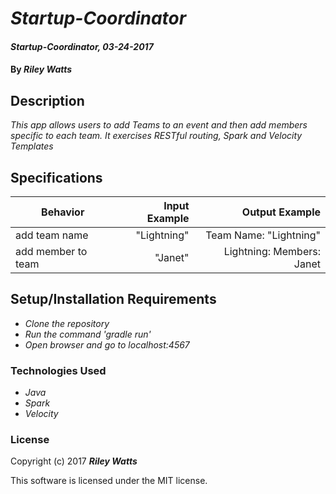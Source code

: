 # _Startup-Coordinator_

#### _Startup-Coordinator, 03-24-2017_

#### By _**Riley Watts**_

## Description
_This app allows users to add Teams to an event and then add members specific to each team. It exercises RESTful routing, Spark and Velocity Templates_


## Specifications

| Behavior                   | Input Example     | Output Example    |
| -------------------------- | -----------------:| -----------------:|
|add team name| "Lightning" | Team Name: "Lightning"|
|add member to team| "Janet" | Lightning: Members: Janet|



## Setup/Installation Requirements

* _Clone the repository_
* _Run the command 'gradle run'_
* _Open browser and go to localhost:4567_

### Technologies Used

* _Java_
* _Spark_
* _Velocity_

### License

Copyright (c) 2017 **_Riley Watts_**

This software is licensed under the MIT license.
